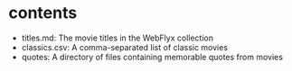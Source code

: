 # contents

- titles.md: The movie titles in the WebFlyx collection
- classics.csv: A comma-separated list of classic movies
- quotes: A directory of files containing memorable quotes from movies 
